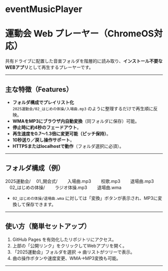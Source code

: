 # eventMusicPlayer
# 運動会 Web プレーヤー（ChromeOS対応）

共有ドライブに配置した音楽フォルダを階層的に読み取り、**インストール不要なWEBアプリ**として再生するプレーヤーです。


---

##  主な特徴（Features）

- **フォルダ構成でプレイリスト化**  
  `2025運動会/02_はじめの体操/入場曲.mp3` のように整理するだけで再生順に反映。
- **WMAをMP3にブラウザ内自動変換**（同フォルダに保存）可能。
- **停止時に約4秒のフェードアウト**。
- **再生速度を0.7〜1.3倍に変更可能（ピッチ保持）**。
- **10秒送り／戻し操作サポート**。
- **HTTPSまたはlocalhostで動作**（フォルダ選択に必須）。

---

##  フォルダ構成（例）
2025運動会/
　01_開会式/
　　入場曲.mp3
　　校歌.mp3
　　退場曲.mp3
　02_はじめの体操/
　　ラジオ体操.mp3
　　退場曲.wma

- `02_はじめの体操/退場曲.wma` に対しては「変換」ボタンが表示され、MP3に変換して保存できます。

---

##  使い方（簡単セットアップ）

1. GitHub Pages を有効化したリポジトリにアクセス。
2. 上部の「公開リンク」をクリックしてWebアプリを開く。
3. 「2025運動会」フォルダを選択 → 曲リストがツリーで表示。
4. 曲の操作ボタンや速度変更、WMA→MP3変換も可能。

---

